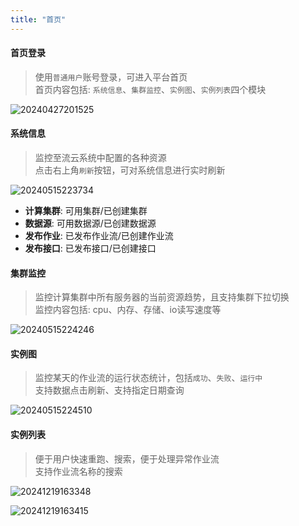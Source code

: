 ```yaml
---
title: "首页"
---
```


#### 首页登录

> 使用`普通用户`账号登录，可进入平台首页   
> 首页内容包括: `系统信息`、`集群监控`、`实例图`、`实例列表`四个模块

![20240427201525](https://img.isxcode.com/picgo/20240427201525.png)

#### 系统信息

> 监控至流云系统中配置的各种资源   
> 点击右上角`刷新`按钮，可对系统信息进行实时刷新

![20240515223734](https://img.isxcode.com/picgo/20240515223734.png)

- **计算集群**: 可用集群/已创建集群 
- **数据源**: 可用数据源/已创建数据源 
- **发布作业**: 已发布作业流/已创建作业流 
- **发布接口**: 已发布接口/已创建接口

#### 集群监控

> 监控计算集群中所有服务器的当前资源趋势，且支持集群下拉切换   
> 监控内容包括: cpu、内存、存储、io读写速度等

![20240515224246](https://img.isxcode.com/picgo/20240515224246.png)

#### 实例图

> 监控某天的作业流的运行状态统计，包括`成功`、`失败`、`运行中`  
> 支持数据点击刷新、支持指定日期查询

![20240515224510](https://img.isxcode.com/picgo/20240515224510.png)

#### 实例列表

> 便于用户快速重跑、搜索，便于处理异常作业流   
> 支持作业流名称的搜索

![20241219163348](https://img.isxcode.com/picgo/20241219163348.png)

![20241219163415](https://img.isxcode.com/picgo/20241219163415.png)